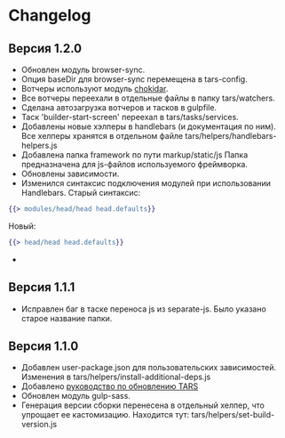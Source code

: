 Changelog
=========

Версия 1.2.0
------------

* Обновлен модуль browser-sync.
* Опция baseDir для browser-sync перемещена в tars-config.
* Вотчеры используют модуль <a href="https://github.com/paulmillr/chokidar" target="_blank">chokidar</a>.
* Все вотчеры переехали в отдельные файлы в папку tars/watchers.
* Сделана автозагрузка вотчеров и тасков в gulpfile.
* Таск 'builder-start-screen' переехал в tars/tasks/services.
* Добавлены новые хэлперы в handlebars (и документация по ним). Все хелперы хранятся в отдельном файле tars/helpers/handlebars-helpers.js
* Добавлена папка framework по пути markup/static/js Папка предназначена для js-файлов используемого фреймворка.
* Обновлены зависимости.
* Изменился синтаксис подключения модулей при использовании Handlebars. Старый синтаксис:
```handlebars
{{> modules/head/head head.defaults}}
```

Новый:
```handlebars
{{> head/head head.defaults}}
```

*

Версия 1.1.1
------------

* Исправлен баг в таске переноса js из separate-js. Было указано старое название папки.

Версия 1.1.0
------------

* Добавлен user-package.json для пользовательских зависимостей. Изменения в tars/helpers/install-additional-deps.js
* Добавлено <a href="update-guide.md" target="_blank">руководство по обновлению TARS</a>
* Обновлен модуль gulp-sass.
* Генерация версии сборки перенесена в отдельный хелпер, что упрощает ее кастомизацию. Находится тут: tars/helpers/set-build-version.js